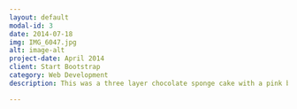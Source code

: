 ```yaml
---
layout: default
modal-id: 3
date: 2014-07-18
img: IMG_6047.jpg
alt: image-alt
project-date: April 2014
client: Start Bootstrap
category: Web Development
description: This was a three layer chocolate sponge cake with a pink buttercream filling. It was decorated with different shades of pink buttercream roses and edible balls and lustre dust to add a little sparkle.

---
```

